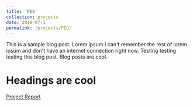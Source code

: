 ```yaml
---
title: 'PEG'
collection: projects
date: 2019-07-1
permalink: /projects/PEG/
---
```


This is a sample blog post. Lorem ipsum I can't remember the rest of lorem ipsum and don't have an internet connection right now. Testing testing testing this blog post. Blog posts are cool.

Headings are cool
======

[Project Report](http://exampleurl.com)
